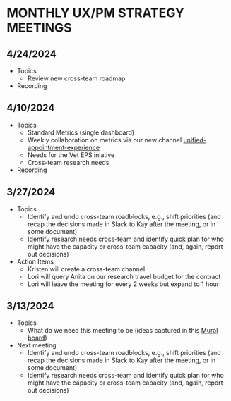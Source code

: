 # MONTHLY UX/PM STRATEGY MEETINGS

## 4/24/2024
- Topics
    - Review new cross-team roadmap
- Recording

## 4/10/2024
- Topics
    - Standard Metrics (single dashboard)
    - Weekly collaboration on metrics via our new channel [unified-appointment-experience](https://dsva.slack.com/archives/C06RMRJCLHH)
    - Needs for the Vet EPS iniative
    - Cross-team research needs
- Recording

## 3/27/2024
- Topics
    - Identify and undo cross-team roadblocks, e.g., shift priorities (and recap the decisions made in Slack to Kay after the meeting, or in some document)
    - Identify research needs cross-team and identify quick plan for who might have the capacity or cross-team capacity (and, again, report out decisions)
- Action Items
  - Kristen will create a cross-team channel
  - Lori will query Anita on our research travel budget for the contract
  - Lori will leave the meeting for every 2 weeks but expand to 1 hour

## 3/13/2024
- Topics
    - What do we need this meeting to be (ideas captured in this [Mural board](https://app.mural.co/t/departmentofveteransaffairs9999/m/departmentofveteransaffairs9999/1710267783859/5206e79b0dd495b26f773cae3e489e3594489c40?sender=uc584f7fcc9a5090000259578))
- Next meeting
    - Identify and undo cross-team roadblocks, e.g., shift priorities (and recap the decisions made in Slack to Kay after the meeting, or in some document)
    - Identify research needs cross-team and identify quick plan for who might have the capacity or cross-team capacity (and, again, report out decisions)
